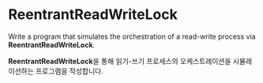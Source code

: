 # ReentrantReadWriteLock

Write a program that simulates the orchestration of a read-write process via **ReentrantReadWriteLock**.

**ReentrantReadWriteLock**을 통해 읽기-쓰기 프로세스의 오케스트레이션을 시뮬레이션하는 프로그램을 작성합니다.
